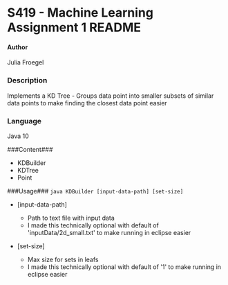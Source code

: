 S419 - Machine Learning Assignment 1 README  
============================================  

#### Author ####
Julia Froegel  

### Description ###  
Implements a KD Tree - Groups data point into smaller subsets of similar data points to make finding the closest data point easier 

### Language ###
Java 10

###Content###
- KDBuilder
- KDTree
- Point

###Usage###
`java KDBuilder [input-data-path] [set-size]`

- [input-data-path]
     - Path to text file with input data
     - I made this technically optional with default of 'inputData/2d_small.txt' to make running in eclipse easier
     
- [set-size]
     - Max size for sets in leafs
     - I made this technically optional with default of '1' to make running in eclipse easier
